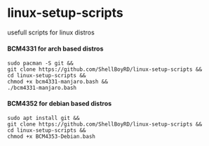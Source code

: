 # linux-setup-scripts
usefull scripts for linux distros

#### BCM4331 for arch based distros
```
sudo pacman -S git &&
git clone https://github.com/ShellBoyRD/linux-setup-scripts &&
cd linux-setup-scripts &&
chmod +x bcm4331-manjaro.bash &&
./bcm4331-manjaro.bash 
```

#### BCM4352 for debian based distros
```
sudo apt install git &&
git clone https://github.com/ShellBoyRD/linux-setup-scripts &&
cd linux-setup-scripts &&
chmod +x BCM4353-Debian.bash 
```
